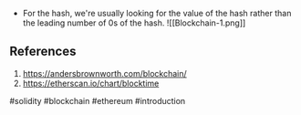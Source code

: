 * For the hash, we're usually looking for the value of the hash rather than the leading number of 0s of the hash. ![[Blockchain-1.png]]



## References

1. https://andersbrownworth.com/blockchain/
2. https://etherscan.io/chart/blocktime

#solidity #blockchain #ethereum #introduction 